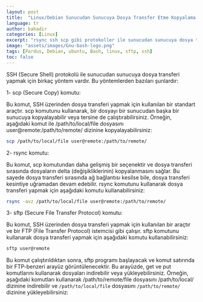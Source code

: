 ```yaml
---
layout: post
title:  "Linux/Debian Sunucudan Sunucuya Dosya Transfer Etme Kopyalama Nasıl Yapılır?"
language: tr
author: bahadir
categories: [Linux]
excerpt: "rsync ssh scp gibi protokoller ile sunucudan sunucuya dosya taşıma işlemi."
image: "assets/images/Gnu-bash-logo.png" 
tags: [Pardus, Debian, ubuntu, Bash, linux, sftp, ssh]
toc: false
---
```


SSH (Secure Shell) protokolü ile sunucudan sunucuya dosya transferi yapmak için birkaç yöntem vardır. Bu yöntemlerden bazıları şunlardır:

1- scp (Secure Copy) komutu:

Bu komut, SSH üzerinden dosya transferi yapmak için kullanılan bir standart araçtır. scp komutunu kullanarak, bir dosyayı bir sunucudan başka bir sunucuya kopyalayabilir veya tersine de çalıştırabilirsiniz. Örneğin, aşağıdaki komut ile /path/to/local/file dosyasını user@remote:/path/to/remote/ dizinine kopyalayabilirsiniz:

```bash
scp /path/to/local/file user@remote:/path/to/remote/
```

2- rsync komutu:

Bu komut, scp komutundan daha gelişmiş bir seçenektir ve dosya transferi sırasında dosyaların delta (değişikliklerinin) kopyalanmasını sağlar. Bu sayede dosya transferi sırasında ağ bağlantısı kesilse bile, dosya transferi kesintiye uğramadan devam edebilir. rsync komutunu kullanarak dosya transferi yapmak için aşağıdaki komutu kullanabilirsiniz:

```bash
rsync -avz /path/to/local/file user@remote:/path/to/remote/
```

3- sftp (Secure File Transfer Protocol) komutu:

Bu komut, SSH üzerinden dosya transferi yapmak için kullanılan bir araçtır ve bir FTP (File Transfer Protocol) istemcisi gibi çalışır. sftp komutunu kullanarak dosya transferi yapmak için aşağıdaki komutu kullanabilirsiniz:

```bash
sftp user@remote
```

Bu komut çalıştırıldıktan sonra, sftp programı başlayacak ve komut satırında bir FTP-benzeri arayüz görüntülenecektir. Bu arayüzde, get ve put komutlarını kullanarak dosyaları indirebilir veya yükleyebilirsiniz. Örneğin, aşağıdaki komutları kullanarak /path/to/remote/file dosyasını /path/to/local/ dizinine indirebilir ve `/path/to/local/file` dosyasını `/path/to/remote/` dizinine yükleyebilirsiniz: